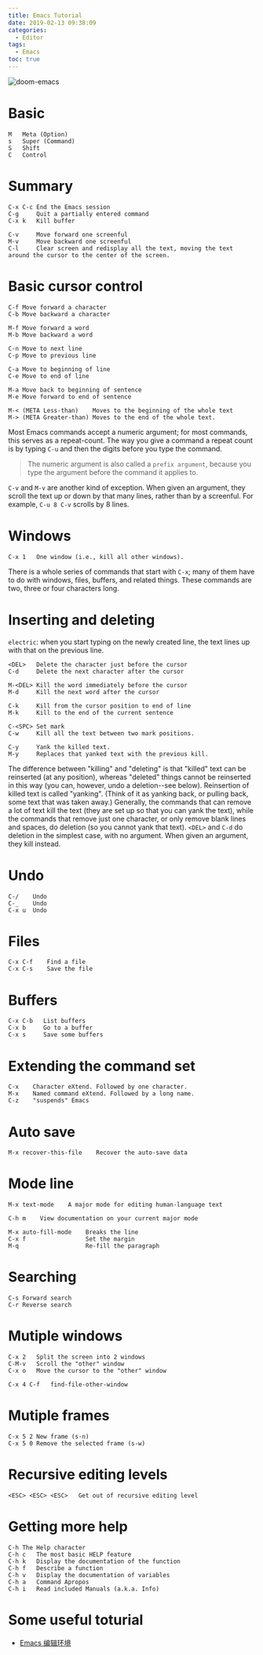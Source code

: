 ```yaml
---
title: Emacs Tutorial
date: 2019-02-13 09:38:09
categories:
  - Editor
tags:
  - Emacs
toc: true
---
```

![doom-emacs](https://raw.githubusercontent.com/hlissner/doom-emacs/screenshots/main.png)

<!-- more -->

# Basic
	M	Meta (Option)
	s	Super (Command)
	S	Shift
	C	Control

# Summary
	C-x C-c End the Emacs session
	C-g     Quit a partially entered command
	C-x k   Kill buffer

	C-v     Move forward one screenful
	M-v     Move backward one screenful
	C-l     Clear screen and redisplay all the text, moving the text around the cursor to the center of the screen.

# Basic cursor control
	C-f	Move forward a character
	C-b	Move backward a character

	M-f	Move forward a word
	M-b	Move backward a word

	C-n	Move to next line
	C-p	Move to previous line

	C-a	Move to beginning of line
	C-e	Move to end of line

	M-a	Move back to beginning of sentence
	M-e	Move forward to end of sentence

	M-< (META Less-than)    Moves to the beginning of the whole text
	M-> (META Greater-than) Moves to the end of the whole text.

Most Emacs commands accept a numeric argument; for most commands, this serves as a repeat-count.  The way you give a command a repeat count is by typing `C-u` and then the digits before you type the command.

> The numeric argument is also called a `prefix argument`, because you type the argument before the command it applies to.

`C-v` and `M-v` are another kind of exception.  When given an argument, they scroll the text up or down by that many lines, rather than by a screenful.  For example, `C-u 8 C-v` scrolls by 8 lines.

# Windows
	C-x 1	One window (i.e., kill all other windows).

There is a whole series of commands that start with `C-x`; many of them have to do with windows, files, buffers, and related things. 
These commands are two, three or four characters long.

# Inserting and deleting
`electric`: when you start typing on the newly created line, the text lines up with that on the previous line.

	<DEL>   Delete the character just before the cursor
	C-d     Delete the next character after the cursor

	M-<DEL> Kill the word immediately before the cursor
	M-d     Kill the next word after the cursor

	C-k     Kill from the cursor position to end of line
	M-k     Kill to the end of the current sentence
	
	C-<SPC> Set mark
	C-w     Kill all the text between two mark positions.

	C-y     Yank the killed text.
	M-y     Replaces that yanked text with the previous kill.

The difference between "killing" and "deleting" is that "killed" text can be reinserted (at any position), whereas "deleted" things cannot be reinserted in this way (you can, however, undo a deletion--see below).
Reinsertion of killed text is called "yanking". (Think of it as yanking back, or pulling back, some text that was taken away.)
Generally, the commands that can remove a lot of text kill the text (they are set up so that you can yank the text), while the commands that remove just one character, or only remove blank lines and spaces, do deletion (so you cannot yank that text). `<DEL>` and `C-d` do deletion in the simplest case, with no argument. When given an argument, they kill instead.

# Undo
	C-/    Undo
	C-_    Undo
	C-x u  Undo

# Files
	C-x C-f    Find a file
	C-x C-s    Save the file

# Buffers
	C-x C-b   List buffers
	C-x b     Go to a buffer
	C-x s     Save some buffers

# Extending the command set
	C-x    Character eXtend. Followed by one character.
	M-x    Named command eXtend. Followed by a long name.
	C-z    "suspends" Emacs

# Auto save
	M-x recover-this-file    Recover the auto-save data

# Mode line
	M-x text-mode    A major mode for editing human-language text
	
	C-h m    View documentation on your current major mode
	
	M-x auto-fill-mode    Breaks the line
	C-x f                 Set the margin
	M-q                   Re-fill the paragraph

# Searching
	C-s	Forward search
	C-r	Reverse search

# Mutiple windows
	C-x 2	Split the screen into 2 windows
	C-M-v	Scroll the "other" window
	C-x o	Move the cursor to the "other" window
	
	C-x 4 C-f	find-file-other-window

# Mutiple frames
	C-x 5 2	New frame (s-n)
	C-x 5 0	Remove the selected frame (s-w)

# Recursive editing levels
	<ESC> <ESC> <ESC>	Get out of recursive editing level

# Getting more help
	C-h	The Help character
	C-h c	The most basic HELP feature
	C-h k	Display the documentation of the function
	C-h f	Describe a function
	C-h v	Display the documentation of variables
	C-h a	Command Apropos
	C-h i	Read included Manuals (a.k.a. Info)
    
# Some useful toturial
- [Emacs 编辑环境](https://www.ibm.com/developerworks/cn/education/aix/emacs1-1/index.html)
